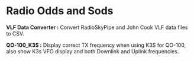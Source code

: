 # Radio Odds and Sods

**VLF Data Converter :** Convert RadioSkyPipe and John Cook VLF data files to CSV.

**QO-100_K3S :** Display correct TX frequency when using K3S for QO-100, also show K3s VFO display and both Downlink and Uplink frequencies. 